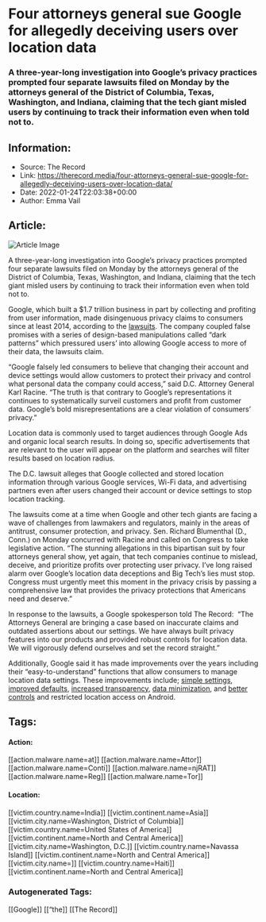 # Four attorneys general sue Google for allegedly deceiving users over location data
### A three-year-long investigation into Google’s privacy practices prompted four separate lawsuits filed on Monday by the attorneys general of the District of Columbia, Texas, Washington, and Indiana, claiming that the tech giant misled users by continuing to track their information even when told not to. 

## Information:
+ Source: The Record
+ Link: https://therecord.media/four-attorneys-general-sue-google-for-allegedly-deceiving-users-over-location-data/
+ Date: 2022-01-24T22:03:38+00:00
+ Author: Emma Vail


## Article:
![Article Image](https://therecord.media/wp-content/uploads/2022/01/google-banner-sign.jpg)

A three-year-long investigation into Google’s privacy practices prompted four separate lawsuits filed on Monday by the attorneys general of the District of Columbia, Texas, Washington, and Indiana, claiming that the tech giant misled users by continuing to track their information even when told not to. 


Google, which built a $1.7 trillion business in part by collecting and profiting from user information, made disingenuous privacy claims to consumers since at least 2014, according to the [lawsuits](https://oag.dc.gov/sites/default/files/2022-01/DCv.Google%281-24-22%29.pdf). The company coupled false promises with a series of design-based manipulations called “dark patterns” which pressured users’ into allowing Google access to more of their data, the lawsuits claim.


“Google falsely led consumers to believe that changing their account and device settings would allow customers to protect their privacy and control what personal data the company could access,” said D.C. Attorney General Karl Racine. “The truth is that contrary to Google’s representations it continues to systematically surveil customers and profit from customer data. Google’s bold misrepresentations are a clear violation of consumers’ privacy.”





Location data is commonly used to target audiences through Google Ads and organic local search results. In doing so, specific advertisements that are relevant to the user will appear on the platform and searches will filter results based on location radius. 


The D.C. lawsuit alleges that Google collected and stored location information through various Google services, Wi-Fi data, and advertising partners even after users changed their account or device settings to stop location tracking.


The lawsuits come at a time when Google and other tech giants are facing a wave of challenges from lawmakers and regulators, mainly in the areas of antitrust, consumer protection, and privacy. Sen. Richard Blumenthal (D., Conn.) on Monday concurred with Racine and called on Congress to take legislative action. “The stunning allegations in this bipartisan suit by four attorneys general show, yet again, that tech companies continue to mislead, deceive, and prioritize profits over protecting user privacy. I’ve long raised alarm over Google’s location data deceptions and Big Tech’s lies must stop. Congress must urgently meet this moment in the privacy crisis by passing a comprehensive law that provides the privacy protections that Americans need and deserve.”


In response to the lawsuits, a Google spokesperson told The Record:  “The Attorneys General are bringing a case based on inaccurate claims and outdated assertions about our settings. We have always built privacy features into our products and provided robust controls for location data. We will vigorously defend ourselves and set the record straight.”


Additionally, Google said it has made improvements over the years including their “easy-to-understand” functions that allow consumers to manage location data settings. These improvements include; [simple settings](https://twitter.com/Google/status/1143912686603759618), [improved defaults](https://blog.google/technology/safety-security/keeping-private-information-private/), [increased transparency](https://policies.google.com/technologies/location-data), [data minimization](https://support.google.com/websearch/answer/179386?hl=en-GB), and [better controls](https://android-developers.googleblog.com/2020/02/safer-location-access.html) and restricted location access on Android.





## Tags:

#### Action:
[[action.malware.name=at]] [[action.malware.name=Attor]] [[action.malware.name=Conti]] [[action.malware.name=njRAT]] [[action.malware.name=Reg]] [[action.malware.name=Tor]]

#### Location:
[[victim.country.name=India]] [[victim.continent.name=Asia]] [[victim.city.name=Washington, District of Columbia]] [[victim.country.name=United States of America]] [[victim.continent.name=North and Central America]] [[victim.city.name=Washington, D.C.]] [[victim.country.name=Navassa Island]] [[victim.continent.name=North and Central America]] [[victim.city.name=]] [[victim.country.name=Haiti]] [[victim.continent.name=North and Central America]]

### Autogenerated Tags:
[[Google]] [[“the]] [[The Record]]

